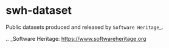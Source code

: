 swh-dataset
===========

Public datasets produced and released by `Software Heritage`_.

.. _Software Heritage: https://www.softwareheritage.org
